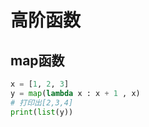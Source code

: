 # 高阶函数

## map函数

```python
x = [1, 2, 3]
y = map(lambda x : x + 1 , x)
# 打印出[2,3,4]
print(list(y))
```
